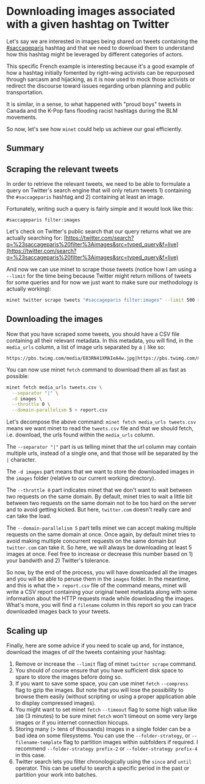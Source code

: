 # Downloading images associated with a given hashtag on Twitter

Let's say we are interested in images being shared on tweets containing the [#saccageparis](https://twitter.com/hashtag/saccageparis) hashtag and that we need to download them to understand how this hashtag might be leveraged by different categories of actors.

This specific French example is interesting because it's a good example of how a hashtag initially fomented by right-wing activists can be repurposed through sarcasm and hijacking, as it is now used to mock those activists or redirect the discourse toward issues regarding urban planning and public transportation.

It is similar, in a sense, to what happened with "proud boys" tweets in Canada and the K-Pop fans flooding racist hashtags during the BLM movements.

So now, let's see how `minet` could help us achieve our goal efficiently.

## Summary

## Scraping the relevant tweets

In order to retrieve the relevant tweets, we need to be able to formulate a query on Twitter's search engine that will only return tweets 1) containing the `#saccageparis` hashtag and 2) containing at least an image.

Fortunately, writing such a query is fairly simple and it would look like this:

```
#saccageparis filter:images
```

Let's check on Twitter's public search that our query returns what we are actually searching for: [https://twitter.com/search?q=%23saccageparis%20filter%3Aimages&src=typed_query&f=live](https://twitter.com/search?q=%23saccageparis%20filter%3Aimages&src=typed_query&f=live)

And now we can use minet to scrape those tweets (notice how I am using a `--limit` for the time being because Twitter might return millions of tweets for some queries and for now we just want to make sure our methodology is actually working):

```bash
minet twitter scrape tweets "#saccageparis filter:images" --limit 500 > tweets.csv
```

## Downloading the images

Now that you have scraped some tweets, you should have a CSV file containing all their relevant metadata. In this metadata, you will find, in the `media_urls` column, a list of image urls separated by a `|` like so:

```
https://pbs.twimg.com/media/E03RN41XMAIeA4w.jpg|https://pbs.twimg.com/media/E03RN4uWEAYaSS8.jpg
```

You can now use minet `fetch` command to download them all as fast as possible:

```bash
minet fetch media_urls tweets.csv \
  --separator "|" \
  -d images \
  --throttle 0 \
  --domain-parallelism 5 > report.csv
```

Let's decompose the above command: `minet fetch media_urls tweets.csv` means we want minet to read the `tweets.csv` file and that we should fetch, i.e. download, the urls found within the `media_urls` column.

The `--separator "|"` part is us telling minet that the url column may contain multiple urls, instead of a single one, and that those will be separated by the `|` character.

The `-d images` part means that we want to store the downloaded images in the `images` folder (relative to our current working directory).

The `--throttle 0` part indicates minet that we don't want to wait between two requests on the same domain. By default, minet tries to wait a little bit between two requests on the same domain not to be too hard on the server and to avoid getting kicked. But here, `twitter.com` doesn't really care and can take the load.

The `--domain-parallelism 5` part tells minet we can accept making multiple requests on the same domain at once. Once again, by default minet tries to avoid making multiple concurrent requests on the same domain but `twitter.com` can take it. So here, we will always be downloading at least 5 images at once. Feel free to increase or decrease this number based on 1) your bandwith and 2) Twitter's tolerance.

So now, by the end of the process, you will have downloaded all the images and you will be able to peruse them in the `images` folder. In the meantime, and this is what the `> report.csv` file of the command means, minet will write a CSV report containing your original tweet metadata along with some information about the HTTP requests made while downloading the images. What's more, you will find a `filename` column in this report so you can trace downloaded images back to your tweets.

## Scaling up

Finally, here are some advice if you need to scale up and, for instance, download the images of *all* the tweets containing your hashtag:

1. Remove or increase the `--limit` flag of minet `twitter scrape` command.
2. You should of course ensure that you have sufficient disk space to spare to store the images before doing so.
3. If you want to save some space, you can use minet `fetch` `--compress` flag to gzip the images. But note that you will lose the possibility to browse them easily (without scripting or using a proper application able to display compressed images).
4. You might want to set minet `fetch` `--timeout` flag to some high value like `180` (3 minutes) to be sure minet `fetch` won't timeout on some very large images or if you internet connection hiccups.
5. Storing many (> tens of thousands) images in a single folder can be a bad idea on some filesystems. You can use the `--folder-strategy`, or `--filename-template` flag to partition images within subfolders if required. I recommend `--folder-strategy prefix-2` or `--folder-strategy prefix-4` in this case.
6. Twitter search lets you filter chronologically using the `since` and `until` operator. This can be useful to search a specific period in the past or partition your work into batches.
